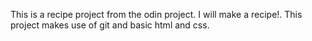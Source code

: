 This is a recipe project from the odin project. I will make a recipe!. This project makes use of git and basic html and css.
